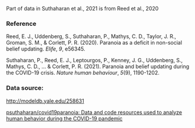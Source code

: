Part of data in Suthaharan et al., 2021 is from Reed et al., 2020

### Reference

Reed, E. J., Uddenberg, S., Suthaharan, P., Mathys, C. D., Taylor, J. R., Groman, S. M., & Corlett, P. R. (2020). Paranoia as a deficit in non-social belief updating. *Elife*, *9*, e56345.

Suthaharan, P., Reed, E. J., Leptourgos, P., Kenney, J. G., Uddenberg, S., Mathys, C. D., ... & Corlett, P. R. (2021). Paranoia and belief updating during the COVID-19 crisis. *Nature human behaviour*, *5*(9), 1190-1202.

### Data source:

http://modeldb.yale.edu/258631  

[psuthaharan/covid19paranoia: Data and code resources used to analyze human behavior during the COVID-19 pandemic](https://github.com/psuthaharan/covid19paranoia)

